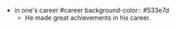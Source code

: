- in one's career #career 
  background-color:: #533e7d
	- He made great achievements in his career.